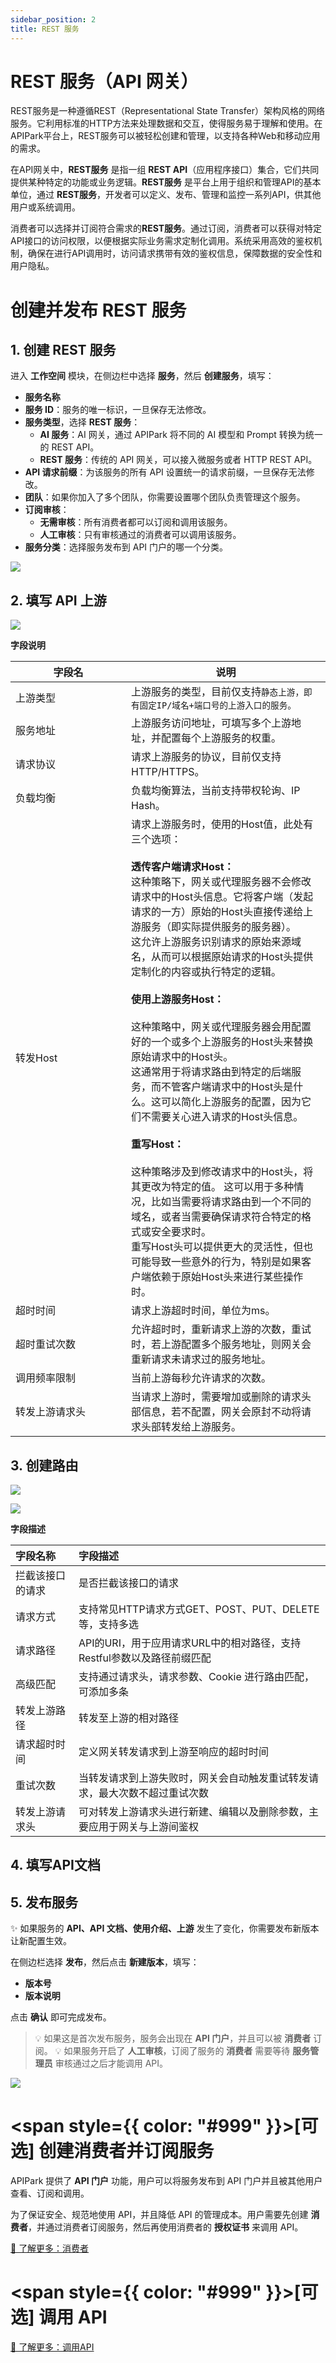 ```yaml
---
sidebar_position: 2
title: REST 服务
---
```


# REST 服务（API 网关）

REST服务是一种遵循REST（Representational State Transfer）架构风格的网络服务。它利用标准的HTTP方法来处理数据和交互，使得服务易于理解和使用。在APIPark平台上，REST服务可以被轻松创建和管理，以支持各种Web和移动应用的需求。

在API网关中，**REST服务** 是指一组 **REST API**（应用程序接口）集合，它们共同提供某种特定的功能或业务逻辑。**REST服务** 是平台上用于组织和管理API的基本单位，通过 **REST服务**，开发者可以定义、发布、管理和监控一系列API，供其他用户或系统调用。

消费者可以选择并订阅符合需求的**REST服务**。通过订阅，消费者可以获得对特定API接口的访问权限，以便根据实际业务需求定制化调用。系统采用高效的鉴权机制，确保在进行API调用时，访问请求携带有效的鉴权信息，保障数据的安全性和用户隐私。

# 创建并发布 REST 服务
## 1. 创建 REST 服务

进入 **工作空间** 模块，在侧边栏中选择 **服务**，然后 **创建服务**，填写：

- **服务名称**
- **服务 ID**：服务的唯一标识，一旦保存无法修改。
- **服务类型**，选择 **REST 服务**：
  - **AI 服务**：AI 网关，通过 APIPark 将不同的 AI 模型和 Prompt 转换为统一的 REST API。
  - **REST 服务**：传统的 API 网关，可以接入微服务或者 HTTP REST API。
- **API 请求前缀**：为该服务的所有 API 设置统一的请求前缀，一旦保存无法修改。
- **团队**：如果你加入了多个团队，你需要设置哪个团队负责管理这个服务。
- **订阅审核**：
  - **无需审核**：所有消费者都可以订阅和调用该服务。
  - **人工审核**：只有审核通过的消费者可以调用该服务。
- **服务分类**：选择服务发布到 API 门户的哪一个分类。

![](images/2024-10-26-15-36-33.png)

## 2. 填写 API 上游

![](images/2025-05-07/235c5d9628153523ae0b2ef89b89aaa21802ec64ef7b11bf3b6630be10b932f8.png)  

**字段说明**

<table><thead><tr><th width="169">字段名</th><th>说明</th></tr></thead><tbody><tr><td>上游类型</td><td>上游服务的类型，目前仅支持<code>静态上游，即有固定IP/域名+端口号的上游入口的服务。</code></td></tr><tr><td>服务地址</td><td>上游服务访问地址，可填写多个上游地址，并配置每个上游服务的权重。</td></tr><tr><td>请求协议</td><td>请求上游服务的协议，目前仅支持HTTP/HTTPS。</td></tr><tr><td>负载均衡</td><td>负载均衡算法，当前支持带权轮询、IP Hash。</td></tr><tr><td>转发Host</td><td>请求上游服务时，使用的Host值，此处有三个选项：<br/><br/><b>透传客户端请求Host：</b><br/>这种策略下，网关或代理服务器不会修改请求中的Host头信息。它将客户端（发起请求的一方）原始的Host头直接传递给上游服务（即实际提供服务的服务器）。 <br/>这允许上游服务识别请求的原始来源域名，从而可以根据原始请求的Host头提供定制化的内容或执行特定的逻辑。<br/><br/><b>使用上游服务Host：</b><br/><br/>这种策略中，网关或代理服务器会用配置好的一个或多个上游服务的Host头来替换原始请求中的Host头。 <br/>这通常用于将请求路由到特定的后端服务，而不管客户端请求中的Host头是什么。这可以简化上游服务的配置，因为它们不需要关心进入请求的Host头信息。<br/><br/><b>重写Host：</b><br/><br/>这种策略涉及到修改请求中的Host头，将其更改为特定的值。 这可以用于多种情况，比如当需要将请求路由到一个不同的域名，或者当需要确保请求符合特定的格式或安全要求时。 <br/>重写Host头可以提供更大的灵活性，但也可能导致一些意外的行为，特别是如果客户端依赖于原始Host头来进行某些操作时。</td></tr><tr><td>超时时间</td><td>请求上游超时时间，单位为ms。</td></tr><tr><td>超时重试次数</td><td>允许超时时，重新请求上游的次数，重试时，若上游配置多个服务地址，则网关会重新请求未请求过的服务地址。</td></tr><tr><td>调用频率限制</td><td>当前上游每秒允许请求的次数。</td></tr><tr><td>转发上游请求头</td><td>当请求上游时，需要增加或删除的请求头部信息，若不配置，网关会原封不动将请求头部转发给上游服务。</td></tr></tbody></table>

## 3. 创建路由

![](images/2025-05-07/9a413197fd68be5c8b89a346c3336b242e21ba5e72b70c83a35a9ea571def78d.png)  

![](images/2025-05-07/3b81502be615aca2f900cd25fa07c55711e538ea17ca672e40a6c1b7731cba2e.png)  


**字段描述**

| 字段名称         | 字段描述                                                     |
| :--------------- | :----------------------------------------------------------- |
| 拦截该接口的请求 | 是否拦截该接口的请求                                         |
| 请求方式         | 支持常见HTTP请求方式GET、POST、PUT、DELETE等，支持多选       |
| 请求路径         | API的URI，用于应用请求URL中的相对路径，支持Restful参数以及路径前缀匹配 |
| 高级匹配         | 支持通过请求头，请求参数、Cookie 进行路由匹配，可添加多条    |
| 转发上游路径     | 转发至上游的相对路径                                         |
| 请求超时时间     | 定义网关转发请求到上游至响应的超时时间                       |
| 重试次数         | 当转发请求到上游失败时，网关会自动触发重试转发请求，最大次数不超过重试次数 |
| 转发上游请求头   | 可对转发上游请求头进行新建、编辑以及删除参数，主要应用于网关与上游间鉴权 |


## 4. 填写API文档


## 5. 发布服务

✨ 如果服务的 **API、API 文档、使用介绍、上游** 发生了变化，你需要发布新版本让新配置生效。

在侧边栏选择 **发布**，然后点击 **新建版本**，填写：

- **版本号**
- **版本说明**

点击 **确认** 即可完成发布。

> 💡 如果这是首次发布服务，服务会出现在 **API 门户**，并且可以被 **消费者** 订阅。
> 💡 如果服务开启了 **人工审核**，订阅了服务的 **消费者** 需要等待 **服务管理员** 审核通过之后才能调用 API。

![](images/2024-10-27-01-44-55.png)

# <span style={{ color: "#999" }}>[可选]</span> 创建消费者并订阅服务

APIPark 提供了 **API 门户** 功能，用户可以将服务发布到 API 门户并且被其他用户查看、订阅和调用。

为了保证安全、规范地使用 API，并且降低 API 的管理成本。用户需要先创建 **消费者**，并通过消费者订阅服务，然后再使用消费者的 **授权证书** 来调用 API。

[🔗 了解更多：消费者](../consumers.md)

# <span style={{ color: "#999" }}>[可选]</span> 调用 API

[🔗 了解更多：调用API](../call_api.md)